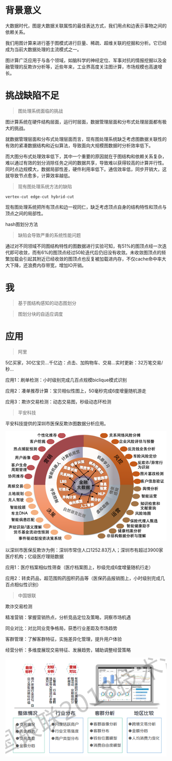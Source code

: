 # 背景意义

大数据时代，图是大数据关联属性的最佳表达方式，我们用点和边表示事物之间的依赖关系。

我们用图计算来进行基于图模式进行巨量、稀疏、超维关联的挖掘和分析。它已经成为当前大数据处理的主流模式之一。

图计算广泛应用于与各个领域，如脑科学的神经定位、军事对抗的情报挖掘以及金融管理的反欺诈分析等，近些年来，工业界高度关注图计算，市场规模也高速增长。

# 挑战缺陷不足

> 图处理系统面临的挑战

图计算系统在硬件结构层面，运行时层面，数据管理层面和分布式处理层面都有极大的挑战。

就数据管理层面和分布式处理层面而言，现有图处理系统缺乏考虑图数据关联性的有效的紧凑数据结构和近似算法，导致面向大规模图数据时分析效率低下。

而大图分布式处理效率低下，其中一个重要的原因就在于图结构和依赖关系复杂，难以通过有效的划分消除任务之间的数据共享，导致难以获得较高的计算并行性。同时点边规模大，数据局部性差，硬件利用率低下。通信效率低，同步开销大，这就导致节点愈多，计算效率越低。

> 现有图处理系统方法的缺陷

```
vertex-cut edge-cut hybrid-cut
```

现有图处理系统把所有顶点和边一视同仁，缺乏考虑顶点自身的结构特性和顶点与顶点之间的局部性。

hash图划分方法

> 缺陷会导致严重的系统性能问题

通过对不同领域不同图结构特性的图数据进行实验可知，有51%的图顶点经一次迭代即可收敛，而有6%的图顶点经过50轮迭代后仍旧没有收敛。未收敛图顶点的频繁加载会引起其附近已经收敛的图顶点也反复被加载进内存，不仅cache命中率大大下降，还浪费内存带宽，增加IO开销。

# 我

> 基于图结构感知的动态图划分

> 图划分块的自适应调度

# 应用

> 阿里

5亿买家，30亿宝贝…千亿边：点击、加购物车、交易…实时更新：32万笔交易/秒…

应用1：刷单检测：小时级别完成几百点规模biclique模式识别

应用2：凑单推荐计算：宝贝相似性图上，50毫秒完成6度增量随机游走

应用3：欺诈交易检测：动态交易图，秒级动态环检测

> 平安科技

平安科技提供的深圳市医保反欺诈图数据分析应用。

![金融领域医保反欺诈应用示范](https://github.com/care101/Interview/blob/master/%E5%B9%B3%E5%AE%89%E7%A7%91%E6%8A%80%E9%87%91%E8%9E%8D%E9%A2%86%E5%9F%9F%E5%BA%94%E7%94%A8.png)

以深圳市医保反欺诈为例：深圳市常住人口1252.83万人；深圳市有超过3900家医疗机构；亿级医疗理赔数据

应用1：医疗档案相似性筛查（医疗档案图上，秒级完成6度增量随机行走）

应用2：转卖药品，超范围购药囤积药品等（医保药品报销图上，小时级别完成几百点相似性识别）

> 中国银联

欺诈交易检测

精准营销：掌握营销热点，分析竞品定位及策略，洞察市场机遇

同业对比：对比同业竞争格局，获悉行业差距及市场趋势

客群管理：了解客群特征，实施差异化管理，提升用户体验

经营分析：多维度展现交易特征、发展趋势，辅助调整经营策略

![](https://github.com/care101/Interview/blob/master/%E6%99%BA%E8%83%BD%E5%86%B3%E7%AD%96%E5%B9%B3%E5%8F%B0%E7%89%B9%E8%89%B2%E5%BA%94%E7%94%A8.png)
